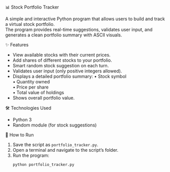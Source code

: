 📊 Stock Portfolio Tracker

A simple and interactive Python program that allows users to build and track a virtual stock portfolio.  
The program provides real-time suggestions, validates user input, and generates a clean portfolio summary with ASCII visuals.  

✨ Features
- View available stocks with their current prices.
- Add shares of different stocks to your portfolio.
- Smart random stock suggestion on each turn.
- Validates user input (only positive integers allowed).
- Displays a detailed portfolio summary:
  • Stock symbol  
  • Quantity owned  
  • Price per share  
  • Total value of holdings  
- Shows overall portfolio value.

🛠️ Technologies Used
- Python 3
- Random module (for stock suggestions)

🚀 How to Run
1. Save the script as `portfolio_tracker.py`.
2. Open a terminal and navigate to the script’s folder.
3. Run the program:
   ```bash
   python portfolio_tracker.py
